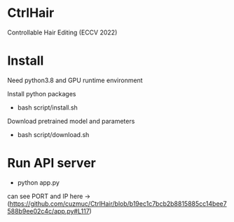 # CtrlHair
Controllable Hair Editing (ECCV 2022)

# Install
Need python3.8 and GPU runtime environment

Install python packages

- bash script/install.sh

Download pretrained model and parameters

- bash script/download.sh

# Run API server

- python app.py

can see PORT and IP here -> (https://github.com/cuzmuc/CtrlHair/blob/b19ec1c7bcb2b8815885cc14bee7588b9ee02c4c/app.py#L117)
